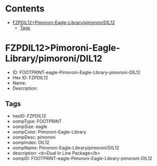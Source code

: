 



Contents
========

* [FZPDIL12>Pimoroni-Eagle-Library/pimoroni/DIL12](#fzpdil12pimoroni-eagle-librarypimoronidil12)
	* [Tags](#tags)

# FZPDIL12>Pimoroni-Eagle-Library/pimoroni/DIL12

- ID: FOOTPRINT-eagle-Pimoroni-Eagle-Library-pimoroni-DIL12
- Hex ID: FZPDIL12
- Name: 
- Description: 

## Tags

- hexID: FZPDIL12
- oompType: FOOTPRINT
- oompSize: eagle
- oompColor: Pimoroni-Eagle-Library
- oompDesc: pimoroni
- oompIndex: DIL12
- oompName: Pimoroni-Eagle-Library/pimoroni/DIL12
- description: &lt;b&gt;Dual In Line Package&lt;/b&gt;
- oompID: FOOTPRINT-eagle-Pimoroni-Eagle-Library-pimoroni-DIL12
